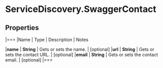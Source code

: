 # ServiceDiscovery.SwaggerContact

## Properties
|===
|Name | Type | Description | Notes

|**name** | **String** | Gets or sets the name. | [optional] 
|**url** | **String** | Gets or sets the contact URL. | [optional] 
|**email** | **String** | Gets or sets the contact email. | [optional] 
|===



